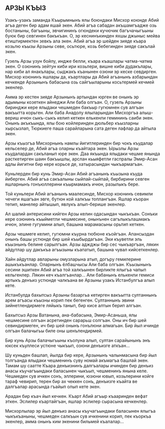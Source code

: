 ## АРЗЫ КЪЫЗ

Узакъ-узакъ заманда Къырымнынъ ялы боюндаки Мисхор коюнде Абий агъа деген бир адам яшай экен.
Абий агъа сабадан акъшамгъадже озь бостаныны, багъыны, эвчигининъ огюндеки кучючик багъчачыгъыны буюк бир севгинен бакъкъан.
О, эр кеснинъкинден яхшы джыныс мейва етиштирмектен зевкъ ала экен.
Абий агъа эр шейден зияде къара козьлю къызы Арзыны севе, осьтюре, козь бебегинден зияде сакълай экен.

Гузель Арзы узун бойлу, индже белли, къара къашлары чатма-чатма экен.
О озюнинъ зейтун киби ири козьлери, вишне киби дудакълары, нар киби ал янакълары, сыджакъ къанынен озюни эр кеске севдирген.
Мисхор коюнинъ яшлары да, къартлары да Абий агъанынъ азбарындан кечкенде Арзынынъ бабасына озь сайгъыларыны косьтермей кечмей экенлер.

Амма эр кестен зияде Арзынынъ артындан юрген ве онынъ эр адымыны козеткен айнеджи Али баба олгъан.
О, гузель Арзыны биринджи кере ялыдаки чешмеден бакъыр гугюмнен сув алгъан вакъытта корьген.
Али баба Анадолу ялыларындан Мисхоргъа алыш-вериш ичюн сыкъ-сыкъ келип кеткен елькенли гемининъ саиби экен.
Онынъ акъкъында, ялы бою койлеринден дюльбер къызларны хырсызлап, Тюркиеге паша сарайларына сата деген лафлар да айтыла экен.

Арзы къызгъа Мисхорнынъ намлы йигитлеринден бир чокъ къудалар кельселер де, Абий агъа оларны къайтара экен.
Ырызлы Арзы къудалардан сакъланып юре экен.
Даа якъында ялыдаки чешме янында расткетирген шаин бакъышлы, арслан кьыяфетли гаспралы Эмир-Асан адлы йигитни бир кере корьсе де, хатырасындан чыкъармагъан.

Куньлерден бир кунь Эмир-Асан Абий агъанынъ къызына къуда йиберген.
Абий агъа сакъалыны сыйпай-сыйпай, бирбирини севген яшларнынъ гонъюллерини къырмамакъ ичюн, разылыкъ бере.

Той куньлери Абий агъанынъ маалесинде, Мисхор коюнинъ севимли чечеги яшагъан эвге, бутюн кой халкъы топлангъан.
Яшлар къоран тепип, манелер айтышып, явлукъ алып-берише экенлер.

Ал шалий антерисини кийген Арзы келин одасындан чыкъкъан.
Сонъки кере озюнинъ къыйметли чешмесине, онынънен сагълыкълашмакъ ичюн, элине гугумини алып, башына марамасыны орьтип кеткен.

Арзы чешмеге келип, гугюмни къурна тюбюне къойгъан.
Апансыздан онынъ башы устюнде бир шей къыбырдагъан.
Эки къуветли эль къызнынъ белине сарылгъан.
Арзы аджджы бир сес чыкъаргъан, лякин айдутлар шу дакъкъа агъызыны къапатып, башына чувал кийсеткенлер.

Хайн айдутлар авларыны омузларына атып, догъру гемилерине ашыкъкъанлар.
Оларнынъ ёлбашчысы Али баба олгъан.
Къызынынъ сесини эшиткен Абий агъа той халкъынен бирликте ялыгъа чапып кельгенлер.
Лякин кеч къалгъанлар...
Али бабанынъ елькенли гемиси артыкъ денъиз устюнде чалкъана ве Арзыны узакъ Истанбулгъа алып кете.

Истанбулда бахытсыз Арзыны базаргьа кетирген вакъытта султаннынъ арем агъасы къызны корип пек бегенген. 
Султаннынъ эвини зийнетлендирмеге ляйыкъ танып, бир кисе алтын берип алгъан.

Бахытсыз Арзы Ватанына, ана-бабасына, Эмир-Асаньша, ялы чешмесине олгъан асретинден сарарьш солгъан.
Оны ич бир шей севиндирмеген, ич бир шей онынъ гонълюни алмагьан.
Бир йыл ичинде олгъан балачыгьы биле оны шенълендирмей.

Бир кунь Арзы балачыгьыны къолуна алып, султан сарайынынъ энъ юксек къуллеси устюне чыкъып, озюни денъизге аткъан...

Шу куньден башлап, йылда бир кере, Арзынынъ чалынмасына бир йыл толгъанда ялыдаки чешменинъ суву номай акъмагъа башлай экен.
Тамам шу саатте Къара денъизнинъ далгъалары ичинден бир денъиз анасы къучагъындаки баласынен чыкъып, чешменинъ янына келе.
Чешмеден сув ичкен сонъ, эллерини, юзюни ювып, козьлерини койге тараф чевирип, терен бир ах чеккен сонъ, денъизге къайта ве далгъалар арасында гъайып олып кете экен.

Арадан бир къач йыл кечкен.
Къарт Абий агъыр къааринден вефат эткен.
Эслилер къартайгъан, яшлар эслилер сырасына кечкенлер.

Мисхорлылар эр йыл денъиз анасы къучагъындаки баласынен ялыгъа чыкъкъаныны, чешмеден салкъын сув ичкенини корип, пек къоркъа экенлер, амма онынъ ким экенини бильмей къалалар...
